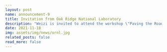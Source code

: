 ```yaml
---
layout: post
name: announcement-9
title: Invitation from Oak Ridge National Laboratory
description: "Weizi is invited to attend the workshop \"Paving the Road to Future Automotive Research Datasets: Challenges and Opportunities\" hosted by the Oak Ridge National Laboratory."
date: 2021-11-18
img: assets/img/news/ornl.jpg
related_posts: false
read_more: false
---
```

